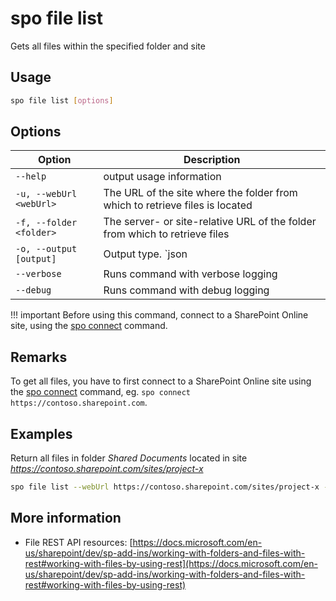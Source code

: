 # spo file list

Gets all files within the specified folder and site

## Usage

```sh
spo file list [options]
```

## Options

Option|Description
------|-----------
`--help`|output usage information
`-u, --webUrl <webUrl>`|The URL of the site where the folder from which to retrieve files is located
`-f, --folder <folder>`|The server- or site-relative URL of the folder from which to retrieve files
`-o, --output [output]`|Output type. `json|text`. Default `text`
`--verbose`|Runs command with verbose logging
`--debug`|Runs command with debug logging

!!! important
    Before using this command, connect to a SharePoint Online site, using the [spo connect](../connect.md) command.

## Remarks

To get all files, you have to first connect to a SharePoint Online site using the [spo connect](../connect.md) command, eg. `spo connect https://contoso.sharepoint.com`.

## Examples

Return all files in folder _Shared Documents_ located in site _https://contoso.sharepoint.com/sites/project-x_

```sh
spo file list --webUrl https://contoso.sharepoint.com/sites/project-x --folder 'Shared Documents'
```

## More information

- File REST API resources: [https://docs.microsoft.com/en-us/sharepoint/dev/sp-add-ins/working-with-folders-and-files-with-rest#working-with-files-by-using-rest](https://docs.microsoft.com/en-us/sharepoint/dev/sp-add-ins/working-with-folders-and-files-with-rest#working-with-files-by-using-rest)